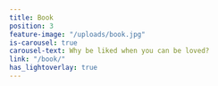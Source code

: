 ```yaml
---
title: Book
position: 3
feature-image: "/uploads/book.jpg"
is-carousel: true
carousel-text: Why be liked when you can be loved?
link: "/book/"
has_lightoverlay: true
---
```


